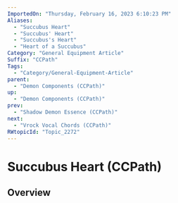 ```yaml
---
ImportedOn: "Thursday, February 16, 2023 6:10:23 PM"
Aliases:
  - "Succubus Heart"
  - "Succubus' Heart"
  - "Succubus's Heart"
  - "Heart of a Succubus"
Category: "General Equipment Article"
Suffix: "CCPath"
Tags:
  - "Category/General-Equipment-Article"
parent:
  - "Demon Components (CCPath)"
up:
  - "Demon Components (CCPath)"
prev:
  - "Shadow Demon Essence (CCPath)"
next:
  - "Vrock Vocal Chords (CCPath)"
RWtopicId: "Topic_2272"
---
```

# Succubus Heart (CCPath)
## Overview
